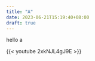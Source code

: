 ```yaml
---
title: "A"
date: 2023-06-21T15:19:40+08:00
draft: true
---
```


hello a

{{< youtube 2xkNJL4gJ9E >}}